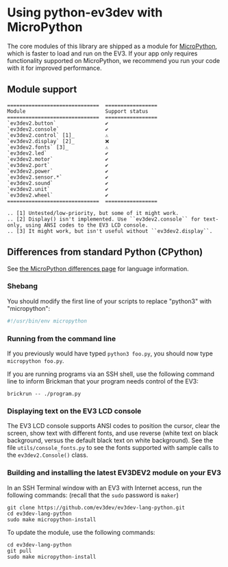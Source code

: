 # Using python-ev3dev with MicroPython

The core modules of this library are shipped as a module for [MicroPython](https://micropython.org/),
which is faster to load and run on the EV3. If your app only requires functionality supported on
MicroPython, we recommend you run your code with it for improved performance.

## Module support

```eval_rst
==============================  =================
Module                          Support status
==============================  =================
`ev3dev2.button`                ️️✔️
`ev3dev2.console`               ✔️️
`ev3dev2.control` [1]_          ⚠️
`ev3dev2.display` [2]_          ❌
`ev3dev2.fonts` [3]_            ⚠️
`ev3dev2.led`                   ✔️
`ev3dev2.motor`                 ✔️
`ev3dev2.port`                  ✔️
`ev3dev2.power`                 ✔️
`ev3dev2.sensor.*`              ✔️
`ev3dev2.sound`                 ✔️
`ev3dev2.unit`                  ✔️
`ev3dev2.wheel`                 ✔️
==============================  =================

.. [1] Untested/low-priority, but some of it might work.
.. [2] Display() isn't implemented. Use ``ev3dev2.console`` for text-only, using ANSI codes to the EV3 LCD console.
.. [3] It might work, but isn't useful without ``ev3dev2.display``.
```

## Differences from standard Python (CPython)

See [the MicroPython differences page](http://docs.micropython.org/en/latest/genrst/index.html) for language information.

### Shebang

You should modify the first line of your scripts to replace "python3" with "micropython":

```python
#!/usr/bin/env micropython
```

### Running from the command line

If you previously would have typed `python3 foo.py`, you should now type `micropython foo.py`.

If you are running programs via an SSH shell, use the following command line to inform Brickman that your
program needs control of the EV3:

```shell
brickrun -- ./program.py
```

### Displaying text on the EV3 LCD console

The EV3 LCD console supports ANSI codes to position the cursor, clear the screen, show text with different fonts,
and use reverse (white text on black background, versus the default black text on white background). See the file
`utils/console_fonts.py` to see the fonts supported with sample calls to the `ev3dev2.Console()` class.

### Building and installing the latest EV3DEV2 module on your EV3

In an SSH Terminal window with an EV3 with Internet access, run the following commands:
(recall that the `sudo` password is `maker`)

```shell
git clone https://github.com/ev3dev/ev3dev-lang-python.git
cd ev3dev-lang-python
sudo make micropython-install
```

To update the module, use the following commands:

```shell
cd ev3dev-lang-python
git pull
sudo make micropython-install
```
